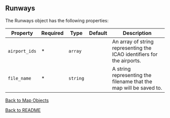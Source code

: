 ## Runways

The Runways object has the following properties:

| Property      | Required | Type     | Default | Description                                                            |
| ------------- | -------- | -------- | ------- | ---------------------------------------------------------------------- |
| `airport_ids` | \*       | `array`  |         | An array of string representing the ICAO identifiers for the airports. |
| `file_name`   | \*       | `string` |         | A string representing the filename that the map will be saved to.      |

[Back to Map Objects](./MAP_OBJECTS.md)

[Back to README](../README.md)
